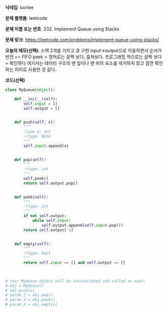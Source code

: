**닉네임**: borlee

**문제 플랫폼**: leetcode

**문제 이름 또는 번호**: 232. Implement Queue using Stacks

**문제 링크**: https://leetcode.com/problems/implement-queue-using-stacks/

**오늘의 메모(선택)**: 
스택 2개를 가지고 큐 구현
input->output으로 이동하면서 순서가 반전 => FIFO 
peek = 영어로는 살짝 보다, 훔쳐보다. 프로그래밍 적으로는 살짝 보다 = 확인하다
여기서는 데이터 구조의 맨 앞이나 맨 위의 요소를 제거하지 않고 잠깐 확인하는 의미로 사용한 것 같다.

**코드(선택)**

```python
class MyQueue(object):

    def __init__(self):
        self.input = []
        self.output = []
        

    def push(self, x):
        """
        :type x: int
        :rtype: None
        """
        self.input.append(x)
        

    def pop(self):
        """
        :rtype: int
        """
        self.peek()
        return self.output.pop()
        

    def peek(self):
        """
        :rtype: int
        """
        if not self.output:
            while self.input:
                self.output.append(self.input.pop())
        return self.output[-1]
        

    def empty(self):
        """
        :rtype: bool
        """
        return self.input == [] and self.output == []
        


# Your MyQueue object will be instantiated and called as such:
# obj = MyQueue()
# obj.push(x)
# param_2 = obj.pop()
# param_3 = obj.peek()
# param_4 = obj.empty()
```

